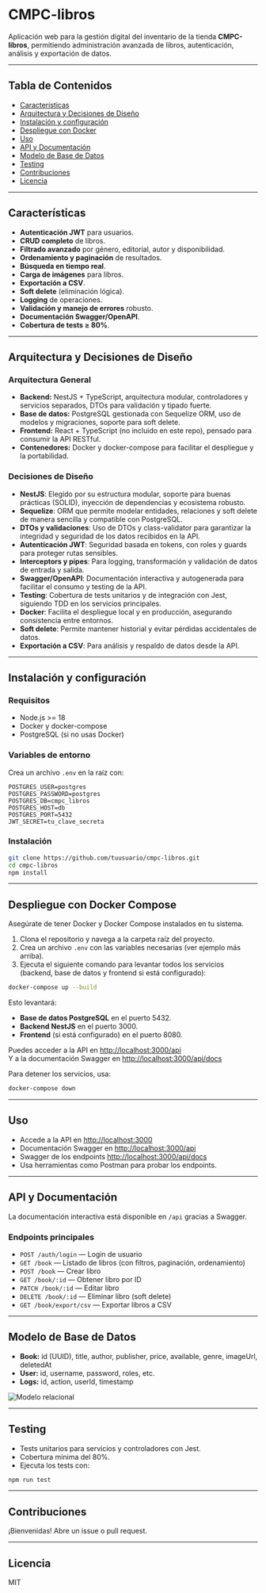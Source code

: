 # CMPC-libros

Aplicación web para la gestión digital del inventario de la tienda **CMPC-libros**, permitiendo administración avanzada de libros, autenticación, análisis y exportación de datos.

---

## Tabla de Contenidos

- [Características](#características)
- [Arquitectura y Decisiones de Diseño](#arquitectura-y-decisiones-de-diseño)
- [Instalación y configuración](#instalación-y-configuración)
- [Despliegue con Docker](#despliegue-con-docker)
- [Uso](#uso)
- [API y Documentación](#api-y-documentación)
- [Modelo de Base de Datos](#modelo-de-base-de-datos)
- [Testing](#testing)
- [Contribuciones](#contribuciones)
- [Licencia](#licencia)

---

## Características

- **Autenticación JWT** para usuarios.
- **CRUD completo** de libros.
- **Filtrado avanzado** por género, editorial, autor y disponibilidad.
- **Ordenamiento y paginación** de resultados.
- **Búsqueda en tiempo real**.
- **Carga de imágenes** para libros.
- **Exportación a CSV**.
- **Soft delete** (eliminación lógica).
- **Logging** de operaciones.
- **Validación y manejo de errores** robusto.
- **Documentación Swagger/OpenAPI**.
- **Cobertura de tests ≥ 80%**.

---

## Arquitectura y Decisiones de Diseño

### Arquitectura General

- **Backend:** NestJS + TypeScript, arquitectura modular, controladores y servicios separados, DTOs para validación y tipado fuerte.
- **Base de datos:** PostgreSQL gestionada con Sequelize ORM, uso de modelos y migraciones, soporte para soft delete.
- **Frontend:** React + TypeScript (no incluido en este repo), pensado para consumir la API RESTful.
- **Contenedores:** Docker y docker-compose para facilitar el despliegue y la portabilidad.

### Decisiones de Diseño

- **NestJS**: Elegido por su estructura modular, soporte para buenas prácticas (SOLID), inyección de dependencias y ecosistema robusto.
- **Sequelize**: ORM que permite modelar entidades, relaciones y soft delete de manera sencilla y compatible con PostgreSQL.
- **DTOs y validaciones**: Uso de DTOs y class-validator para garantizar la integridad y seguridad de los datos recibidos en la API.
- **Autenticación JWT**: Seguridad basada en tokens, con roles y guards para proteger rutas sensibles.
- **Interceptors y pipes**: Para logging, transformación y validación de datos de entrada y salida.
- **Swagger/OpenAPI**: Documentación interactiva y autogenerada para facilitar el consumo y testing de la API.
- **Testing**: Cobertura de tests unitarios y de integración con Jest, siguiendo TDD en los servicios principales.
- **Docker**: Facilita el despliegue local y en producción, asegurando consistencia entre entornos.
- **Soft delete**: Permite mantener historial y evitar pérdidas accidentales de datos.
- **Exportación a CSV**: Para análisis y respaldo de datos desde la API.

---

## Instalación y configuración

### Requisitos

- Node.js >= 18
- Docker y docker-compose
- PostgreSQL (si no usas Docker)

### Variables de entorno

Crea un archivo `.env` en la raíz con:

```
POSTGRES_USER=postgres
POSTGRES_PASSWORD=postgres
POSTGRES_DB=cmpc_libros
POSTGRES_HOST=db
POSTGRES_PORT=5432
JWT_SECRET=tu_clave_secreta
```

### Instalación

```bash
git clone https://github.com/tuusuario/cmpc-libros.git
cd cmpc-libros
npm install
```

---

## Despliegue con Docker Compose

Asegúrate de tener Docker y Docker Compose instalados en tu sistema.

1. Clona el repositorio y navega a la carpeta raíz del proyecto.
2. Crea un archivo `.env` con las variables necesarias (ver ejemplo más arriba).
3. Ejecuta el siguiente comando para levantar todos los servicios (backend, base de datos y frontend si está configurado):

```bash
docker-compose up --build
```

Esto levantará:

- **Base de datos PostgreSQL** en el puerto 5432.
- **Backend NestJS** en el puerto 3000.
- **Frontend** (si está configurado) en el puerto 8080.

Puedes acceder a la API en [http://localhost:3000/api](http://localhost:3000/api)  
Y a la documentación Swagger en [http://localhost:3000/api/docs](http://localhost:3000/api/docs)

Para detener los servicios, usa:

```bash
docker-compose down
```

---

## Uso

- Accede a la API en [http://localhost:3000](http://localhost:3000)
- Documentación Swagger en [http://localhost:3000/api](http://localhost:3000/api)
- Swagger de los endpoints [http://localhost:3000/api/docs](http://localhost:3000/api/docs)
- Usa herramientas como Postman para probar los endpoints.

---

## API y Documentación

La documentación interactiva está disponible en `/api` gracias a Swagger.

### Endpoints principales

- `POST /auth/login` — Login de usuario
- `GET /book` — Listado de libros (con filtros, paginación, ordenamiento)
- `POST /book` — Crear libro
- `GET /book/:id` — Obtener libro por ID
- `PATCH /book/:id` — Editar libro
- `DELETE /book/:id` — Eliminar libro (soft delete)
- `GET /book/export/csv` — Exportar libros a CSV

---

## Modelo de Base de Datos

- **Book:** id (UUID), title, author, publisher, price, available, genre, imageUrl, deletedAt
- **User:** id, username, password, roles, etc.
- **Logs:** id, action, userId, timestamp

![Modelo relacional](./docs/modelo-db.png) <!-- Reemplaza con tu imagen real -->

---

## Testing

- Tests unitarios para servicios y controladores con Jest.
- Cobertura mínima del 80%.
- Ejecuta los tests con:

```bash
npm run test
```

---

## Contribuciones

¡Bienvenidas! Abre un issue o pull request.

---

## Licencia

MIT
